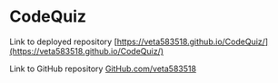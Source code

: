 # CodeQuiz

Link to deployed repository
[https://veta583518.github.io/CodeQuiz/](https://veta583518.github.io/CodeQuiz/) 

Link to GitHub repository
[GitHub.com/veta583518](https://github.com/veta583518/CodeQuiz)

